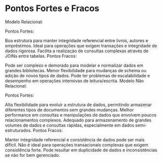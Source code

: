 # Pontos Fortes e Fracos

Modelo Relacional:

Pontos Fortes:

Boa estrutura para manter integridade referencial entre livros, autores e empréstimos.
Ideal para operações que exigem transações e integridade de dados rigorosa.
Facilita a realização de consultas complexas através de JOINs entre tabelas.
Pontos Fracos:

Pode ser complexo e demorado para modelar e normalizar dados em grandes bibliotecas.
Menor flexibilidade para mudanças de schema ou adição de novos tipos de dados.
Pode ter problemas de escalabilidade e desempenho em operações intensivas de leitura/escrita.
Modelo Não Relacional:

Pontos Fortes:

Alta flexibilidade para evoluir a estrutura de dados, permitindo armazenar diferentes tipos de documentos sem grandes mudanças.
Melhor performance em consultas e manipulações de dados que envolvem poucos relacionamentos complexos.
Adequado para armazenamento de grandes volumes de dados e consultas rápidas, especialmente em dados semi-estruturados.
Pontos Fracos:

Manter integridade referencial e consistência de dados pode ser mais difícil.
Não é ideal para operações transacionais complexas que exigem consistência forte.
Pode resultar em duplicidade de dados e inconsistências se não for bem gerenciado.
